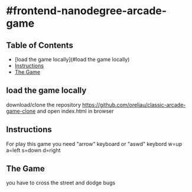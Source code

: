 #frontend-nanodegree-arcade-game
===============================

## Table of Contents

* [load the game locally](#load the game locally)
* [Instructions](#instructions)
* [The Game](#Game)

## load the game locally

download/clone the repository https://github.com/oreliau/classic-arcade-game-clone and open index.html in browser

## Instructions

For play this game you need "arrow" keyboard or "aswd" keybord
w=up
a=left
s=down
d=right

## The Game
you have to cross the street and dodge bugs


